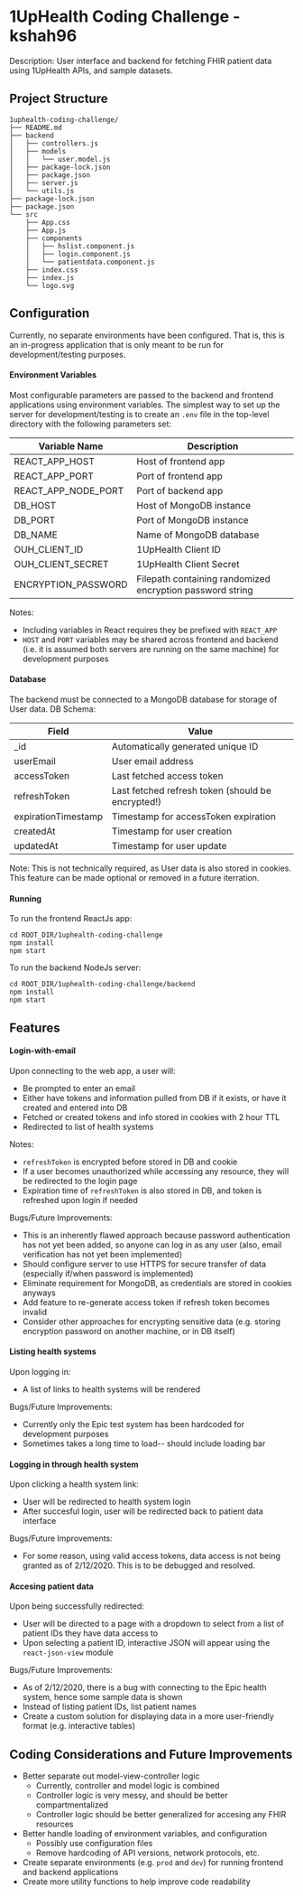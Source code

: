 # 1UpHealth Coding Challenge - kshah96

Description: User interface and backend for fetching FHIR patient data using 1UpHealth APIs, and sample datasets.

## Project Structure
```
1uphealth-coding-challenge/
├── README.md
├── backend
│   ├── controllers.js
│   ├── models
│   │   └── user.model.js
│   ├── package-lock.json
│   ├── package.json
│   ├── server.js
│   └── utils.js
├── package-lock.json
├── package.json
└── src
    ├── App.css
    ├── App.js
    ├── components
    │   ├── hslist.component.js
    │   ├── login.component.js
    │   └── patientdata.component.js
    ├── index.css
    ├── index.js
    └── logo.svg
```

## Configuration

Currently, no separate environments have been configured. That is, this is an in-progress application that is only meant to be run for development/testing purposes. 

#### Environment Variables

Most configurable parameters are passed to the backend and frontend applications using environment variables. The simplest way to set up the server for development/testing is to create an `.env` file in the top-level directory with the following parameters set:

| Variable Name       | Description                                |
|---------------------|--------------------------------------------|
| REACT_APP_HOST      | Host of frontend app                       |
| REACT_APP_PORT      | Port of frontend app                       |
| REACT_APP_NODE_PORT | Port of backend app                        |
| DB_HOST             | Host of MongoDB instance                   |
| DB_PORT             | Port of MongoDB instance                   |
| DB_NAME             | Name of MongoDB database                   |
| OUH_CLIENT_ID       | 1UpHealth Client ID                        |
| OUH_CLIENT_SECRET   | 1UpHealth Client Secret                    |
| ENCRYPTION_PASSWORD | Filepath containing randomized encryption password string |

Notes:
* Including variables in React requires they be prefixed with `REACT_APP`
* `HOST` and `PORT` variables may be shared across frontend and backend (i.e. it is assumed both servers are running on the same machine) for development purposes

#### Database

The backend must be connected to a MongoDB database for storage of User data. DB Schema:

| Field               | Value                                             |
|---------------------|---------------------------------------------------|
| _id                 | Automatically generated unique ID                 |
| userEmail           | User email address                                |
| accessToken         | Last fetched access token                         |
| refreshToken        | Last fetched refresh token (should be encrypted!) |
| expirationTimestamp | Timestamp for accessToken expiration              |
| createdAt           | Timestamp for user creation                       |
| updatedAt           | Timestamp for user update                         |

Note: This is not technically required, as User data is also stored in cookies. This feature can be made optional or removed in a future iterration. 

#### Running 

To run the frontend ReactJs app: 

```
cd ROOT_DIR/1uphealth-coding-challenge
npm install
npm start
```

To run the backend NodeJs server:
```
cd ROOT_DIR/1uphealth-coding-challenge/backend
npm install
npm start
```

## Features

#### Login-with-email

Upon connecting to the web app, a user will:
* Be prompted to enter an email
* Either have tokens and information pulled from DB if it exists, or have it created and entered into DB
* Fetched or created tokens and info stored in cookies with 2 hour TTL
* Redirected to list of health systems

Notes:
* `refreshToken` is encrypted before stored in DB and cookie
* If a user becomes unauthorized while accessing any resource, they will be redirected to the login page
* Expiration time of `refreshToken` is also stored in DB, and token is refreshed upon login if needed

Bugs/Future Improvements:
* This is an inherently flawed approach because password authentication has not yet been added, so anyone can log in as any user (also, email verification has not yet been implemented)
* Should configure server to use HTTPS for secure transfer of data (especially if/when password is implemented)
* Eliminate requirement for MongoDB, as credentials are stored in cookies anyways
* Add feature to re-generate access token if refresh token becomes invalid
* Consider other approaches for encrypting sensitive data (e.g. storing encryption password on another machine, or in DB itself)

#### Listing health systems
 
Upon logging in:
* A list of links to health systems will be rendered

Bugs/Future Improvements:
* Currently only the Epic test system has been hardcoded for development purposes
* Sometimes takes a long time to load-- should include loading bar

#### Logging in through health system

Upon clicking a health system link:
* User will be redirected to health system login
* After succesful login, user will be redirected back to patient data interface

Bugs/Future Improvements:
* For some reason, using valid access tokens, data access is not being granted as of 2/12/2020. This is to be debugged and resolved.

#### Accesing patient data

Upon being successfully redirected:
* User will be directed to a page with a dropdown to select from a list of patient IDs they have data access to
* Upon selecting a patient ID, interactive JSON will appear using the `react-json-view` module

Bugs/Future Improvements:
* As of 2/12/2020, there is a bug with connecting to the Epic health system, hence some sample data is shown
* Instead of listing patient IDs, list patient names
* Create a custom solution for displaying data in a more user-friendly format (e.g. interactive tables)

## Coding Considerations and Future Improvements

* Better separate out model-view-controller logic
  * Currently, controller and model logic is combined
  * Controller logic is very messy, and should be better compartmentalized
  * Controller logic should be better generalized for accesing any FHIR resources
* Better handle loading of environment variables, and configuration
  * Possibly use configuration files
  * Remove hardcoding of API versions, network protocols, etc.
* Create separate environments (e.g. `prod` and `dev`) for running frontend and backend applications
* Create more utility functions to help improve code readability
